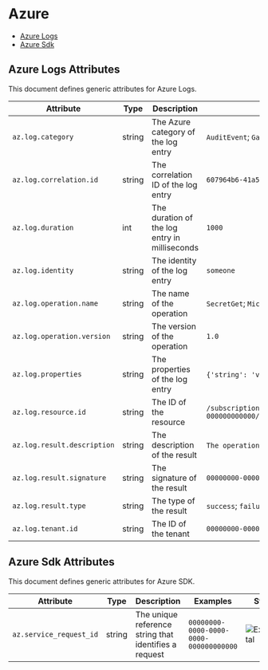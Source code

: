 <!--- Hugo front matter used to generate the website version of this page:
--->

<!-- NOTE: THIS FILE IS AUTOGENERATED. DO NOT EDIT BY HAND. -->
<!-- see templates/registry/markdown/attribute_namespace.md.j2 -->

# Azure

- [Azure Logs](#azure-logs-attributes)
- [Azure Sdk](#azure-sdk-attributes)

## Azure Logs Attributes

This document defines generic attributes for Azure Logs.

| Attribute                   | Type   | Description                                   | Examples                                                                                                               | Stability                                                        |
| --------------------------- | ------ | --------------------------------------------- | ---------------------------------------------------------------------------------------------------------------------- | ---------------------------------------------------------------- |
| `az.log.category`           | string | The Azure category of the log entry           | `AuditEvent`; `GatewayLogs`; `ApplicationGatewayAccessLog`                                                             | ![Experimental](https://img.shields.io/badge/-experimental-blue) |
| `az.log.correlation.id`     | string | The correlation ID of the log entry           | `607964b6-41a5-4e24-a5db-db7aab3b9b34`                                                                                 | ![Experimental](https://img.shields.io/badge/-experimental-blue) |
| `az.log.duration`           | int    | The duration of the log entry in milliseconds | `1000`                                                                                                                 | ![Experimental](https://img.shields.io/badge/-experimental-blue) |
| `az.log.identity`           | string | The identity of the log entry                 | `someone`                                                                                                              | ![Experimental](https://img.shields.io/badge/-experimental-blue) |
| `az.log.operation.name`     | string | The name of the operation                     | `SecretGet`; `Microsoft.ApiManagement/GatewayLogs`; `ApplicationGatewayAccess`                                         | ![Experimental](https://img.shields.io/badge/-experimental-blue) |
| `az.log.operation.version`  | string | The version of the operation                  | `1.0`                                                                                                                  | ![Experimental](https://img.shields.io/badge/-experimental-blue) |
| `az.log.properties`         | string | The properties of the log entry               | `{'string': 'value'}`; `{'int': 1234 }`; `{'float': '1.234'}`; `{'bool': true}`                                        | ![Experimental](https://img.shields.io/badge/-experimental-blue) |
| `az.log.resource.id`        | string | The ID of the resource                        | `/subscriptions/00000000-0000-0000-0000-000000000000/resourceGroups/rg/providers/Microsoft.ApiManagement/service/apim` | ![Experimental](https://img.shields.io/badge/-experimental-blue) |
| `az.log.result.description` | string | The description of the result                 | `The operation was successful`; `The operation failed`                                                                 | ![Experimental](https://img.shields.io/badge/-experimental-blue) |
| `az.log.result.signature`   | string | The signature of the result                   | `00000000-0000-0000-0000-000000000000`                                                                                 | ![Experimental](https://img.shields.io/badge/-experimental-blue) |
| `az.log.result.type`        | string | The type of the result                        | `success`; `failure`                                                                                                   | ![Experimental](https://img.shields.io/badge/-experimental-blue) |
| `az.log.tenant.id`          | string | The ID of the tenant                          | `00000000-0000-0000-0000-000000000000`                                                                                 | ![Experimental](https://img.shields.io/badge/-experimental-blue) |

## Azure Sdk Attributes

This document defines generic attributes for Azure SDK.

| Attribute               | Type   | Description                                           | Examples                               | Stability                                                        |
| ----------------------- | ------ | ----------------------------------------------------- | -------------------------------------- | ---------------------------------------------------------------- |
| `az.service_request_id` | string | The unique reference string that identifies a request | `00000000-0000-0000-0000-000000000000` | ![Experimental](https://img.shields.io/badge/-experimental-blue) |
